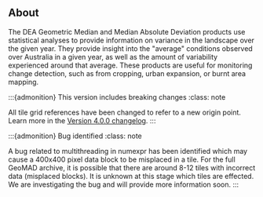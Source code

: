 ## About

The DEA Geometric Median and Median Absolute Deviation products use statistical analyses to provide information on variance in the landscape over the given year. They provide insight into the "average" conditions observed over Australia in a given year, as well as the amount of variability experienced around that average. These products are useful for monitoring change detection, such as from cropping, urban expansion, or burnt area mapping.

:::{admonition} This version includes breaking changes
:class: note

All tile grid references have been changed to refer to a new origin point. Learn more in the [Version 4.0.0 changelog](./?tab=history#v4.0.0).
:::

:::{admonition} Bug identified
:class: note

A bug related to multithreading in numexpr has been identified which may cause a 400x400 pixel data block to be misplaced in a tile. For the full GeoMAD archive, it is possible that there are around 8-12 tiles with incorrect data (misplaced blocks). It is unknown at this stage which tiles are effected. We are investigating the bug and will provide more information soon.
:::

